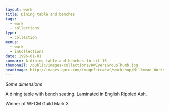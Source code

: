 ```yaml
---
layout: work
title: Dining table and benches
tags:
  - work
  - collections
type: 
  - collection
menus: 
  - work
  - inCollections
date: 1996-01-01
summary: A dining table and benches to sit 16
thumbnail: /public/images/collections/KWEyersGroupThumb.jpg
headimage: http://images.quru.com/image?src=kwf/workshop/Millmead_Workshop_Katie_Walker_Furniture_S_FL_orig.jpg
---
```

_Some dimensions_

A dining table with bench seating. Laminated in English Rippled Ash.

Winner of WFCM Guild Mark X
